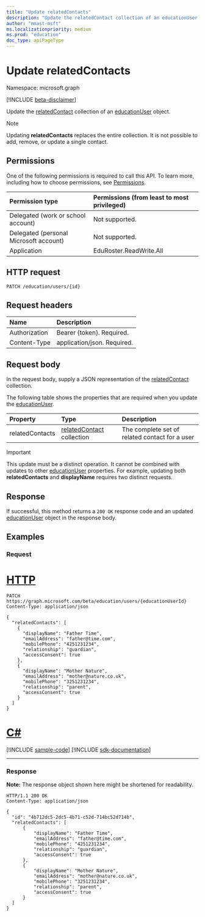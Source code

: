 ```yaml
---
title: "Update relatedContacts"
description: "Update the relatedContact collection of an educationUser object."
author: "mmast-msft"
ms.localizationpriority: medium
ms.prod: "education"
doc_type: apiPageType
---
```


# Update relatedContacts

Namespace: microsoft.graph

[!INCLUDE [beta-disclaimer](../../includes/beta-disclaimer.md)]

Update the [relatedContact](../resources/relatedContact.md) collection of an [educationUser](../resources/educationuser.md) object.

> [!NOTE]
> Updating **relatedContacts** replaces the entire collection. It is not possible to add, remove, or update a single contact.

## Permissions

One of the following permissions is required to call this API. To learn more, including how to choose permissions, see [Permissions](/graph/permissions-reference).

| Permission type                        | Permissions (from least to most privileged) |
| :------------------------------------- | :------------------------------------------ |
| Delegated (work or school account)     | Not supported.                              |
| Delegated (personal Microsoft account) | Not supported.                              |
| Application                            | EduRoster.ReadWrite.All                     |

## HTTP request

<!-- {
  "blockType": "ignored"
}
-->

```http
PATCH /education/users/{id}
```

## Request headers

| Name          | Description                 |
| :------------ | :-------------------------- |
| Authorization | Bearer {token}. Required.   |
| Content-Type  | application/json. Required. |

## Request body

In the request body, supply a JSON representation of the [relatedContact](../resources/relatedcontact.md) collection.

The following table shows the properties that are required when you update the [educationUser](../resources/educationuser.md).

| Property        | Type                                                        | Description                                    |
| :-------------- | :---------------------------------------------------------- | :--------------------------------------------- |
| relatedContacts | [relatedContact](../resources/relatedcontact.md) collection | The complete set of related contact for a user |

> [!IMPORTANT]
> This update must be a distinct operation. It cannot be combined with updates to other [educationUser](../resources/educationuser.md) properties.
> For example, updating both **relatedContacts** and **displayName** requires two distinct requests.

## Response

If successful, this method returns a `200 OK` response code and an updated [educationUser](../resources/educationuser.md) object in the response body.

## Examples

### Request


# [HTTP](#tab/http)
<!-- {
  "blockType": "request",
  "name": "update_educationuser_foruserID"
}
-->

```http
PATCH https://graph.microsoft.com/beta/education/users/{educationUserId}
Content-Type: application/json

{
  "relatedContacts": [
    {
      "displayName": "Father Time",
      "emailAddress": "father@time.com",
      "mobilePhone": "4251231234",
      "relationship": "guardian",
      "accessConsent": true
    },
    {
      "displayName": "Mother Nature",
      "emailAddress": "mother@nature.co.uk",
      "mobilePhone": "3251231234",
      "relationship": "parent",
      "accessConsent": true
    }
  ]
}
```

# [C#](#tab/csharp)
[!INCLUDE [sample-code](../includes/snippets/csharp/update-educationuser-foruserid-csharp-snippets.md)]
[!INCLUDE [sdk-documentation](../includes/snippets/snippets-sdk-documentation-link.md)]

---

### Response

**Note:** The response object shown here might be shortened for readability.

<!-- {
  "blockType": "response",
  "truncated": true,
  "@odata.type": "microsoft.graph.educationUser"
} -->

```http
HTTP/1.1 200 OK
Content-Type: application/json

{
  "id": "4b712dc5-2dc5-4b71-c52d-714bc52d714b",
  "relatedContacts": [
      {
          "displayName": "Father Time",
          "emailAddress": "father@time.com",
          "mobilePhone": "4251231234",
          "relationship": "guardian",
          "accessConsent": true
      },
      {
          "displayName": "Mother Nature",
          "emailAddress": "mother@nature.co.uk",
          "mobilePhone": "3251231234",
          "relationship": "parent",
          "accessConsent": true
      }
  ]
}
```
